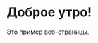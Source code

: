 <!DOCTYPE html>
<html>
<head>
    <title>Пример веб-страницы</title>
</head>
<body>
    <h1>Доброе утро!</h1>
    <p>Это пример веб-страницы.</p>
</body>
</html>

